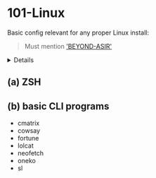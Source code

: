 # 101-Linux

Basic config relevant for any proper Linux install:

> Must mention ['BEYOND-ASIR'](https://github.com/pabloqpacin/BEYOND-ASIR/blob/main/YOND/linux_rookery/wiki-cheatsheet.md)

<details>
</summary>Table of Contents</summary>

- [101-Linux](#101-linux)
  - [(a) ZSH](#a-zsh)
  - [(b) basic CLI programs](#b-basic-cli-programs)
</details>

## (a) ZSH
## (b) basic CLI programs
- cmatrix
- cowsay
- fortune
- lolcat
- neofetch
- oneko
- sl


